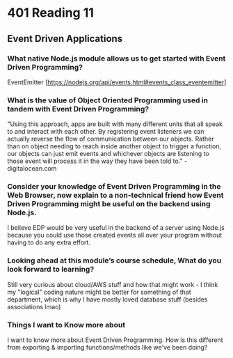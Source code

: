 # 401 Reading 11

## Event Driven Applications

### What native Node.js module allows us to get started with Event Driven Programming?

EventEmitter [https://nodejs.org/api/events.html#events_class_eventemitter]

### What is the value of Object Oriented Programming used in tandem with Event Driven Programming?

"Using this approach, apps are built with many different units that all speak to and interact with each other. By registering event listeners we can actually reverse the flow of communication between our objects. Rather than on object needing to reach inside another object to trigger a function, our objects can just emit events and whichever objects are listening to those event will process it in the way they have been told to." - digitalocean.com

### Consider your knowledge of Event Driven Programming in the Web Browser, now explain to a non-technical friend how Event Driven Programming might be useful on the backend using Node.js.

I believe EDP would be very useful in the backend of a server using Node.js because you could use those created events all over your program without having to do any extra effort.

### Looking ahead at this module’s course schedule, What do you look forward to learning?

Still very curious about cloud/AWS stuff and how that might work - I think my "logical" coding nature might be better for something of that department, which is why I have mostly loved database stuff (besides associations lmao)

### Things I want to Know more about

I want to know more about Event Driven Programming. How is this different from exporting & importing functions/methods like we've been doing?
